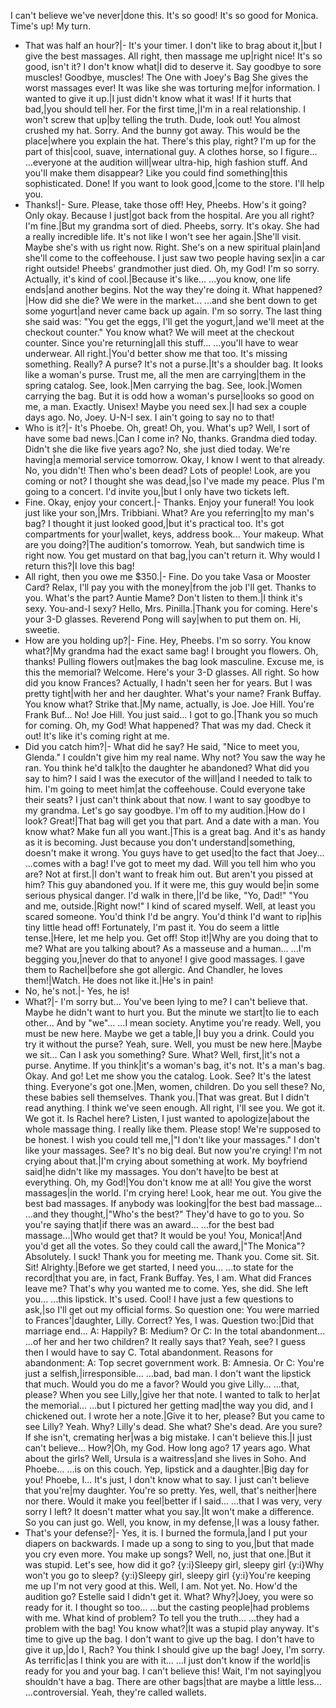 I can't believe we've never|done this. It's so good!
It's so good for Monica.
Time's up! My turn.
- That was half an hour?|- It's your timer.
I don't like to brag about it,|but I give the best massages.
All right, then massage me up|right nice!
It's so good, isn't it?
I don't know what|I did to deserve it.
Say goodbye to sore muscles!
Goodbye, muscles!
The One with Joey's Bag
She gives the worst massages ever!
It was like she was torturing me|for information.
I wanted to give it up.|I just didn't know what it was!
If it hurts that bad,|you should tell her.
For the first time,|I'm in a real relationship.
I won't screw that up|by telling the truth.
Dude, look out!
You almost crushed my hat.
Sorry.
And the bunny got away.
This would be the place|where you explain the hat.
There's this play, right?
I'm up for the part of this|cool, suave, international guy.
A clothes horse, so I figure...
...everyone at the audition will|wear ultra-hip, high fashion stuff.
And you'll make them disappear?
Like you could find something|this sophisticated.
Done!
If you want to look good,|come to the store. I'll help you.
- Thanks!|- Sure.
Please, take those off!
Hey, Pheebs. How's it going?
Only okay. Because I just|got back from the hospital.
Are you all right?
I'm fine.|But my grandma sort of died.
Pheebs, sorry.
It's okay.
She had a really incredible life.
It's not like I won't see her again.|She'll visit.
Maybe she's with us right now.
Right. She's on a new spiritual plain|and she'll come to the coffeehouse.
I just saw two people having sex|in a car right outside!
Pheebs' grandmother just died.
Oh, my God! I'm so sorry.
Actually, it's kind of cool.|Because it's like...
...you know, one life ends|and another begins.
Not the way they're doing it.
What happened?|How did she die?
We were in the market...
...and she bent down to get some yogurt|and never came back up again.
I'm so sorry.
The last thing she said was:
"You get the eggs, I'll get the yogurt,|and we'll meet at the checkout counter."
You know what?
We will meet at the checkout counter.
Since you're returning|all this stuff...
...you'll have to wear underwear.
All right.|You'd better show me that too.
It's missing something.
Really? A purse?
It's not a purse.|It's a shoulder bag.
It looks like a woman's purse.
Trust me, all the men are carrying|them in the spring catalog.
See, look.|Men carrying the bag.
See, look.|Women carrying the bag.
But it is odd how a woman's purse|looks so good on me, a man.
Exactly. Unisex!
Maybe you need sex.|I had sex a couple days ago.
No, Joey. U-N-I sex.
I ain't going to say no to that!
- Who is it?|- It's Phoebe.
Oh, great!
Oh, you.
What's up?
Well, I sort of have some bad news.|Can I come in?
No, thanks.
Grandma died today.
Didn't she die like five years ago?
No, she just died today.
We're having|a memorial service tomorrow.
Okay, I know I went to that already.
No, you didn't!
Then who's been dead?
Lots of people!
Look, are you coming or not?
I thought she was dead,|so I've made my peace.
Plus I'm going to a concert.
I'd invite you,|but I only have two tickets left.
- Fine. Okay, enjoy your concert.|- Thanks. Enjoy your funeral!
You look just like your son,|Mrs. Tribbiani.
What? Are you referring|to my man's bag?
I thought it just looked good,|but it's practical too.
It's got compartments for your|wallet, keys, address book...
Your makeup.
What are you doing?|The audition's tomorrow.
Yeah, but sandwich time is right now.
You get mustard on that bag,|you can't return it.
Why would I return this?|I love this bag!
- All right, then you owe me $350.|- Fine.
Do you take Vasa or Mooster Card?
Relax, I'll pay you with the money|from the job I'll get. Thanks to you.
What's the part? Auntie Mame?
Don't listen to them.|I think it's sexy.
You-and-I sexy?
Hello, Mrs. Pinilla.|Thank you for coming.
Here's your 3-D glasses.
Reverend Pong will say|when to put them on.
Hi, sweetie.
- How are you holding up?|- Fine.
Hey, Pheebs. I'm so sorry.
You know what?|My grandma had the exact same bag!
I brought you flowers.
Oh, thanks!
Pulling flowers out|makes the bag look masculine.
Excuse me, is this the memorial?
Welcome.
Here's your 3-D glasses.
All right.
So how did you know Frances?
Actually, I hadn't seen her for years.
But I was pretty tight|with her and her daughter.
What's your name?
Frank Buffay.
You know what? Strike that.|My name, actually, is Joe.
Joe Hill.
You're Frank Buf...
No! Joe Hill.
You just said...
I got to go.|Thank you so much for coming.
Oh, my God!
What happened?
That was my dad.
Check it out!
It's like it's coming right at me.
- Did you catch him?|- What did he say?
He said, "Nice to meet you, Glenda."
I couldn't give him my real name.
Why not?
You saw the way he ran.
You think he'd talk|to the daughter he abandoned?
What did you say to him?
I said I was the executor of the will|and I needed to talk to him.
I'm going to meet him|at the coffeehouse.
Could everyone take their seats?
I just can't think about that now.
I want to say goodbye to my grandma.
Let's go say goodbye.
I'm off to my audition.|How do I look?
Great!|That bag will get you that part.
And a date with a man.
You know what? Make fun all you want.|This is a great bag.
And it's as handy as it is becoming.
Just because you don't understand|something, doesn't make it wrong.
You guys have to get used|to the fact that Joey...
...comes with a bag!
I've got to meet my dad.
Will you tell him who you are?
Not at first.|I don't want to freak him out.
But aren't you pissed at him?
This guy abandoned you.
If it were me, this guy would be|in some serious physical danger.
I'd walk in there,|I'd be like, "Yo, Dad!"
"You and me, outside.|Right now!"
I kind of scared myself.
Well, at least you scared someone.
You'd think I'd be angry.
You'd think I'd want to rip|his tiny little head off!
Fortunately, I'm past it.
You do seem a little tense.|Here, let me help you.
Get off!
Stop it!|Why are you doing that to me?
What are you talking about?
As a masseuse and a human...
...I'm begging you,|never do that to anyone!
I give good massages.
I gave them to Rachel|before she got allergic.
And Chandler, he loves them!|Watch.
He does not like it.|He's in pain!
- No, he's not.|- Yes, he is!
- What?|- I'm sorry but...
You've been lying to me?
I can't believe that.
Maybe he didn't want to hurt you.
But the minute we start|to lie to each other...
And by "we"...
...I mean society.
Anytime you're ready.
Well, you must be new here.
Maybe we get a table,|I buy you a drink.
Could you try it without the purse?
Yeah, sure.
Well, you must be new here.|Maybe we sit...
Can I ask you something?
Sure. What?
Well, first,|it's not a purse.
Anytime.
If you think|it's a woman's bag, it's not.
It's a man's bag.
Okay. And go!
Let me show you the catalog.
Look. See?
It's the latest thing.
Everyone's got one.|Men, women, children.
Do you sell these?
No, these babies sell themselves.
Thank you.|That was great.
But I didn't read anything.
I think we've seen enough.
All right, I'll see you.
We got it. We got it.
Is Rachel here?
Listen, I just wanted to apologize|about the whole massage thing.
I really like them.
Please stop!
We're supposed to be honest.
I wish you could tell me,|"I don't like your massages."
I don't like your massages.
See? It's no big deal.
But now you're crying!
I'm not crying about that.|I'm crying about something at work.
My boyfriend said|he didn't like my massages.
You don't have|to be best at everything.
Oh, my God!|You don't know me at all!
You give the worst massages|in the world.
I'm crying here!
Look, hear me out.
You give the best bad massages.
If anybody was looking|for the best bad massage...
...and they thought,|"Who's the best?"
They'd have to go to you.
So you're saying that|if there was an award...
...for the best bad massage...|Who would get that?
It would be you!
You, Monica!|And you'd get all the votes.
So they could call the award,|"The Monica"?
Absolutely.
I suck!
Thank you for meeting me.
Thank you.
Come sit.
Sit.
Sit!
Alrighty.|Before we get started, I need you...
...to state for the record|that you are, in fact, Frank Buffay.
Yes, I am.
What did Frances leave me?
That's why you wanted me to come.
Yes, she did. She left you...
...this lipstick.
It's used.
Cool!
I have just a few questions to ask,|so I'll get out my official forms.
So question one:
You were married to Frances'|daughter, Lilly. Correct?
Yes, I was.
Question two:|Did that marriage end...
A: Happily?
B: Medium?
Or C: In the total abandonment...
...of her and her two children?
It really says that?
Yeah, see?
I guess then I would have to say C.
Total abandonment.
Reasons for abandonment:
A: Top secret government work.
B: Amnesia.
Or C: You're just a selfish,|irresponsible...
...bad, bad man.
I don't want the lipstick that much.
Would you do me a favor?
Would you give Lilly...
...that, please?
When you see Lilly,|give her that note.
I wanted to talk to her|at the memorial...
...but I pictured her getting mad|the way you did, and I chickened out.
I wrote her a note.|Give it to her, please?
But you came to see Lilly?
Yeah. Why?
Lilly's dead.
She what?
She's dead.
Are you sure?
If she isn't, cremating her|was a big mistake.
I can't believe this.|I just can't believe...
How?|Oh, my God.
How long ago?
17 years ago.
What about the girls?
Well, Ursula is a waitress|and she lives in Soho.
And Phoebe...
...is on this couch.
Yep, lipstick and a daughter.|Big day for you!
Phoebe, I...
It's just, I don't know what to say.
I just can't believe that you're|my daughter. You're so pretty.
Yes, well, that's neither|here nor there.
Would it make you feel|better if I said...
...that I was very, very sorry I left?
It doesn't matter what you say.|It won't make a difference.
So you can just go.
Well, you know, in my defense,|I was a lousy father.
- That's your defense?|- Yes, it is.
I burned the formula,|and I put your diapers on backwards.
I made up a song to sing to you,|but that made you cry even more.
You make up songs?
Well, no, just that one.|But it was stupid.
Let's see, how did it go?
{y:i}Sleepy girl, sleepy girl
{y:i}Why won't you go to sleep?
{y:i}Sleepy girl, sleepy girl
{y:i}You're keeping me up
I'm not very good at this.
Well, I am.
Not yet. No.
How'd the audition go?
Estelle said I didn't get it.
What? Why?|Joey, you were so ready for it.
I thought so too...
...but the casting people|had problems with me.
What kind of problem?
To tell you the truth...
...they had a problem with the bag!
You know what?|It was a stupid play anyway.
It's time to give up the bag.
I don't want to give up the bag.
I don't have to give it up,|do I, Rach?
You think I should give up the bag!
Joey, I'm sorry. As terrific|as I think you are with it...
...I just don't know if the world|is ready for you and your bag.
I can't believe this!
Wait, I'm not saying|you shouldn't have a bag.
There are other bags|that are maybe a little less...
...controversial.
Yeah, they're called wallets.